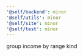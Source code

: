 ```yaml
---
'@self/backend': minor
'@self/utils': minor
'@self/site': minor
'@self/test': minor
---
```


group income by range kind
